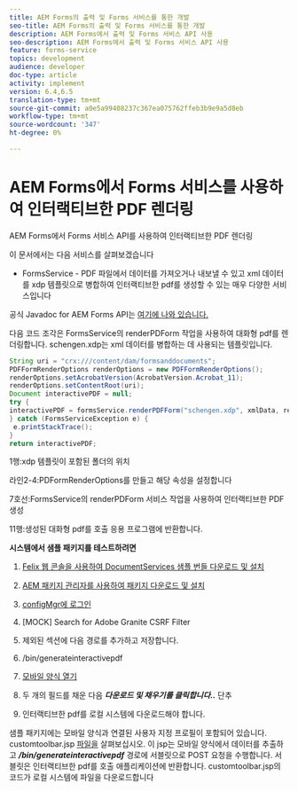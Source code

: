 ```yaml
---
title: AEM Forms의 출력 및 Forms 서비스를 통한 개발
seo-title: AEM Forms의 출력 및 Forms 서비스를 통한 개발
description: AEM Forms에서 출력 및 Forms 서비스 API 사용
seo-description: AEM Forms에서 출력 및 Forms 서비스 API 사용
feature: forms-service
topics: development
audience: developer
doc-type: article
activity: implement
version: 6.4,6.5
translation-type: tm+mt
source-git-commit: a0e5a99408237c367ea075762ffeb3b9e9a5d8eb
workflow-type: tm+mt
source-wordcount: '347'
ht-degree: 0%

---
```



# AEM Forms에서 Forms 서비스를 사용하여 인터랙티브한 PDF 렌더링

AEM Forms에서 Forms 서비스 API를 사용하여 인터랙티브한 PDF 렌더링

이 문서에서는 다음 서비스를 살펴보겠습니다

* FormsService - PDF 파일에서 데이터를 가져오거나 내보낼 수 있고 xml 데이터를 xdp 템플릿으로 병합하여 인터랙티브한 pdf를 생성할 수 있는 매우 다양한 서비스입니다

공식 Javadoc for AEM Forms API는 [여기에 나와 있습니다.](https://helpx.adobe.com/aem-forms/6/javadocs/com/adobe/fd/output/api/package-summary.html)

다음 코드 조각은 FormsService의 renderPDForm 작업을 사용하여 대화형 pdf를 렌더링합니다. schengen.xdp는 xml 데이터를 병합하는 데 사용되는 템플릿입니다.

```java
String uri = "crx:///content/dam/formsanddocuments";
PDFFormRenderOptions renderOptions = new PDFFormRenderOptions();
renderOptions.setAcrobatVersion(AcrobatVersion.Acrobat_11);
renderOptions.setContentRoot(uri);
Document interactivePDF = null;
try {
interactivePDF = formsService.renderPDFForm("schengen.xdp", xmlData, renderOptions);
} catch (FormsServiceException e) {
 e.printStackTrace();
}
return interactivePDF;
```

1행:xdp 템플릿이 포함된 폴더의 위치

라인2-4:PDFormRenderOptions를 만들고 해당 속성을 설정합니다

7호선:FormsService의 renderPDForm 서비스 작업을 사용하여 인터랙티브한 PDF 생성

11행:생성된 대화형 pdf를 호출 응용 프로그램에 반환합니다.

**시스템에서 샘플 패키지를 테스트하려면**
1. [Felix 웹 콘솔을 사용하여 DocumentServices 샘플 번들 다운로드 및 설치](/help/forms/assets/common-osgi-bundles/AEMFormsDocumentServices.core-1.0-SNAPSHOT.jar)
1. [AEM 패키지 관리자를 사용하여 패키지 다운로드 및 설치](assets/downloadinteractivepdffrommobileform.zip)



1. [configMgr에 로그인](http://localhost:4502/system/console/configMgr)
1. [MOCK] Search for Adobe Granite CSRF Filter
1. 제외된 섹션에 다음 경로를 추가하고 저장합니다.
1. /bin/generateinteractivepdf
1. [모바일 양식 열기](http://localhost:4502/content/dam/formsanddocuments/schengen.xdp/jcr:content)
1. 두 개의 필드를 채운 다음 ***다운로드 및 채우기를 클릭합니다..*** 단추
1. 인터랙티브한 pdf를 로컬 시스템에 다운로드해야 합니다.


샘플 패키지에는 모바일 양식과 연결된 사용자 지정 프로필이 포함되어 있습니다. customtoolbar.jsp [파일을](http://localhost:4502/apps/AEMFormsDemoListings/customprofiles/addImageToMobileForm/demo/customtoolbar.jsp) 살펴보십시오. 이 jsp는 모바일 양식에서 데이터를 추출하고 ***/bin/generateinteractivepdf*** 경로에 서블릿으로 POST 요청을 수행합니다. 서블릿은 인터랙티브한 pdf를 호출 애플리케이션에 반환합니다. customtoolbar.jsp의 코드가 로컬 시스템에 파일을 다운로드합니다


